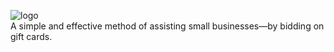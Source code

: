 ![logo](https://github.com/mporio/mporio/blob/master/output-onlinepngtools(1).png)
<br>
A simple and effective method of assisting small businesses—by bidding on gift cards.
